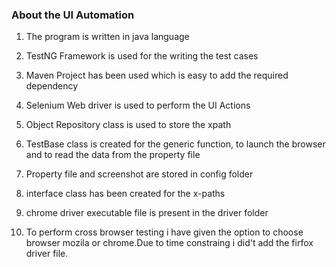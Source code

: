 ### About the UI Automation

1) The program is written in java language

2) TestNG Framework is used for the writing the test cases

3) Maven Project has been used which is easy to add the required dependency

4) Selenium Web driver is used to perform the UI Actions

5) Object Repository class is used to store the xpath

6) TestBase class is created for the generic function, to launch the browser and to read the data from the property file

7) Property file and screenshot are stored in config folder

8) interface class has been created for the x-paths

9) chrome driver executable file is present in the driver folder

10) To perform cross browser testing i have given the option to choose browser mozila or chrome.Due to time constraing i did't add the firfox driver file.





